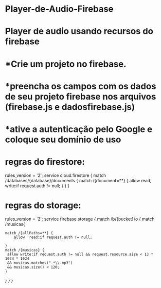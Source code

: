 # Player-de-Audio-Firebase
# Player de audio usando recursos do firebase
# *Crie um projeto no firebase.
# *preencha os campos com os dados de seu projeto firebase nos arquivos (firebase.js e dadosfirebase.js)
# *ative a autenticação pelo Google e coloque seu domínio de uso
 
# regras do firestore:


rules_version = '2';
service cloud.firestore {
  match /databases/{database}/documents {
    match /{document=**} {
      allow read, write:if request.auth != null;
    }
  }
}


# regras do storage:

rules_version = '2';
service firebase.storage {
  match /b/{bucket}/o {
  match /musicas{
  	
    match /{allPaths=**} {
    	allow  read:if request.auth != null;
     
    }
    match /{musicas} {
     allow write:if request.auth != null && request.resource.size < 13 * 1024 * 1024
     && musicas.matches(".*\\.mp3")
     && musicas.size() < 120;
    }
   }
  }
}

